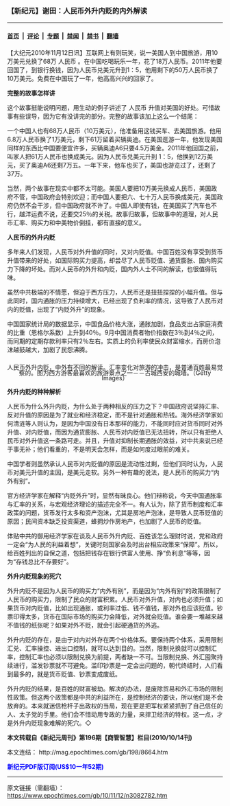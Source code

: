 ### 【新纪元】谢田：人民币外升内贬的内外解读

---

#### [首页](../../../..?n3082782) &nbsp;|&nbsp; [评论](../../../../../epoch-comment?n3082782) &nbsp;|&nbsp; [专题](../../../../../epoch-special?n3082782) &nbsp;|&nbsp; [禁闻](../../../../../epoch-news?n3082782) &nbsp;|&nbsp; [禁书](../../../../../books?n3082782) &nbsp;|&nbsp; [翻墙](https://github.com/gfw-breaker/nogfw/blob/master/README.md?n3082782)


<div class="post_content" id="artbody" itemprop="articleBody">
 <!-- article content begin -->
 <p>
  【大纪元2010年11月12日讯】互联网上有则玩笑，说一美国人到中国旅游，用10万美元兑换了68万
  <ok href="https://www.epochtimes.com/gb/tag/%E4%BA%BA%E6%B0%91%E5%B8%81.html">
   人民币
  </ok>
  。在中国吃喝玩乐一年，花了18万人民币。2011年他要回国了，到银行换钱，因为人民币兑美元升到1：5，他用剩下的50万人民币换了10万美元。免费在中国玩了一年，他高高兴兴的回家了。
 </p>
 <p>
  <b>
   完整的故事怎样讲
  </b>
 </p>
 <p>
  这个故事挺能说明问题，用生动的例子讲述了
  <ok href="https://www.epochtimes.com/gb/tag/%E4%BA%BA%E6%B0%91%E5%B8%81.html">
   人民币
  </ok>
  升值对美国的好处。可惜故事有些误导，因为它有没讲完的部分。完整的故事该加上这么一个结尾：
 </p>
 <p>
  一个中国人也有68万人民币（10万美元），他准备用这钱买车、去美国旅游。他用6.8万人民币换了1万美元，剩下61万留着买辆奥迪。在美国逛游一年，他发现美国同样的东西比中国要便宜许多，买辆奥迪A6只要4.5万美金。2011年他回国之前，叫家人把61万人民币也换成美元。因为人民币兑美元升到 1：5，他换到12万美元，买了奥迪A6还剩7万五。一年下来，他车也买了，美国也游览过了，还剩了37万。
 </p>
 <p>
  当然，两个故事在现实中都不太可能。美国人要把10万美元换成人民币，美国政府不管，中国政府会特别欢迎；而中国人要把六、七十万人民币换成美元，美国政府仍然不会干涉，但中国政府就不许了。中国人即使有钱，在美国买了汽车也不行，越洋运费不说，还要交25％的关税。故事归故事，但故事中的道理，对人民币汇率、购买力和中美物价倒挂，都有直接的意义。
 </p>
 <p>
  <b>
   人民币的外升内贬
  </b>
 </p>
 <p>
  多年来人们发现，人民币对外升值的同时，又对内贬值。中国百姓没有享受到货币升值带来的好处，如国际购买力提高，却尝尽了人民币贬值、通货膨胀、国内购买力下降的坏处。而对人民币的外升和内贬，国内外人士不同的解读，也很值得玩味。
 </p>
 <p>
  虽然中共极端的不情愿，但迫于西方压力，人民币还是扭扭捏捏的小幅升值。但与此同时，国内通胀的压力持续增大，已经出现了负利率的情况，这导致了人民币对内的贬值，出现了“内贬外升”的现象。
 </p>
 <p>
  中国国家统计局的数据显示，中国食品价格大涨，通胀加剧，食品支出占家庭消费的比重（恩格尔系数）上升到40％。9月中国消费者物价指数在3％到4％之间，而同期的定期存款利率只有2％左右。实质上的负利率使民众财富缩水，而房价泡沫越鼓越大，加剧了民怨沸腾。
 </p>
 <p>
  <!--image v 1.5-->
 </p>
 <div style="line-height: 90%; text-align: center;">
  <br/>
  <span class="bn12">
   人民币外升内贬，中外有不同的解读。汇率变化对旅游的冲击，是普通百姓最易觉察的。图为西方游客最喜欢的旅游景点之一－－古城西安的城墙。（Getty Images）
  </span>
 </div>
 <p>
  <!-- -->
 </p>
 <p>
  <b>
   外升内贬的种种解析
  </b>
 </p>
 <p>
  人民币为什么外升内贬，为什么处于两种相反的压力之下？中国政府说坚持汇率、反对升值的原因是为了就业和经济稳定，而不是针对通胀和热钱。海外经济学家如何清涟等人则认为，是因为中国没有日本那样的能力，不能同时应对货币同时对外升值、对内贬值，而因为通货膨胀、人民币对内贬值已无法扭转，所以只有拒绝人民币对外升值这一条路可走。并且，升值对抑制长期通胀的效益，对中共来说已经于事无补；他们看重的，不是明天会怎样，而是如何度过眼前的难关。
 </p>
 <p>
  中国学者则虽然承认人民币对内贬值的原因是流动性过剩，但他们同时认为，人民币对美元升值的主因，是美元走软。另外一种有趣的说法，是人民币的购买力“内外有别”。
 </p>
 <p>
  官方经济学家在解释“内贬外升”时，显然有昧良心。他们辩称说，今天中国通胀率与汇率的关系，与宏观经济理论的描述完全不一。有人认为，除了货币制度和汇率政策的问题，货币发行太多和资产泡沫，尤其是房地产泡沫，是导致人民币贬值的原因；民间资本缺乏投资渠道，蜂拥炒作房地产，也加剧了人民币的贬值。
 </p>
 <p>
  体贴中共的御用经济学家在谈及人民币外升内贬、百姓该怎么理财时说，党和政府一定会“为人民的利益着想”，关键时刻国家会及时出台相应政策来“保障”。所以，给百姓列出的自保之道，包括把钱存在银行供富人使用、挣“负利息”等等，因为“存钱总比不存要好”。
 </p>
 <p>
  <b>
   外升内贬现象的死穴
  </b>
 </p>
 <p>
  外升内贬不是因为人民币的购买力“内外有别”，而是因为“内外有别”的政策限制了人民币的购买力，限制了民众的财富积累。人民币对外升值，对内也必须升值；如果货币对内贬值，比如出现通胀，或利率过低、钱不值钱，那对外也应该贬值。钞票印得太多，货币在国际市场的购买力会降低，对外就会贬值。谁会要一堆越来越不值钱的纸张呢？如果对外不贬，就会引起硬通货的外逃。
 </p>
 <p>
  外升内贬的存在，是由于对内对外存在两个价格体系。要保持两个体系，采用限制汇兑、汇率操控、进出口控制，就可以达到目的。当然，限制兑换就可以控制汇率，控制汇率也必须以限制兑换为前提，两者缺一不可。当限制兑换、外汇囤聚持续进行，滥发钞票就不可避免。滥印钞票是一定会出问题的，朝代终结时，人们看到最多的，就是货币贬值、钞票变成废纸。
 </p>
 <p>
  外升内贬的结果，是百姓的财富被劫。解决的办法，是废除贸易和外汇市场的限制性政策。但这两个政策都是中共的利益所在，是控制经济的要诀，所以他们是不会放弃的。本来就迷信枪杆子出政权的当局，现在更是把军权紧紧抓到了自己信任的人、太子党的手里。他们会不惜动用专政的力量，来捍卫经济的特权。这一点，才是外升内贬现象难解的死穴。◇
 </p>
 <p>
  <b>
   本文转载自《新纪元周刊》第196期【商管智慧】栏目(2010/10/14刊)
  </b>
 </p>
 <p>
  本文连结：
  <ok href=" http://mag.epochtimes.com/gb/198/8664.htm " target="_blank">
   http://mag.epochtimes.com/gb/198/8664.htm
  </ok>
 </p>
 <p>
  <ok href="http://mag.epochtimes.com/pdfmag/home.html">
   <font color="blue">
    <b>
     新纪元PDF版订阅(US$10一年52期)
    </b>
   </font>
  </ok>
 </p>
 <!-- article content end -->
 <div id="below_article_ad">
 </div>
</div>


---

原文链接（需翻墙）：https://www.epochtimes.com/gb/10/11/12/n3082782.htm